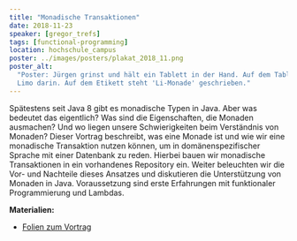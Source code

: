 ```yaml
---
title: "Monadische Transaktionen"
date: 2018-11-23
speaker: [gregor_trefs]
tags: [functional-programming]
location: hochschule_campus
poster: ../images/posters/plakat_2018_11.png
poster_alt:
  "Poster: Jürgen grinst und hält ein Tablett in der Hand. Auf dem Tablett steht eine durchsichtige Flasche mit gelber
  Limo darin. Auf dem Etikett steht 'Li-Monade' geschrieben."
---
```


Spätestens seit Java 8 gibt es monadische Typen in Java. Aber was bedeutet das eigentlich? Was sind die Eigenschaften,
die Monaden ausmachen? Und wo liegen unsere Schwierigkeiten beim Verständnis von Monaden? Dieser Vortrag beschreibt, was
eine Monade ist und wie wir eine monadische Transaktion nutzen können, um in domänenspezifischer Sprache mit einer
Datenbank zu reden. Hierbei bauen wir monadische Transaktionen in ein vorhandenes Repository ein. Weiter beleuchten wir
die Vor- und Nachteile dieses Ansatzes und diskutieren die Unterstützung von Monaden in Java. Voraussetzung sind erste
Erfahrungen mit funktionaler Programmierung und Lambdas.

**Materialien:**

- [Folien zum Vortrag](http://jug-gr.de/downloads/juggr_refactoring_towards_monadic_transactions.pdf)
